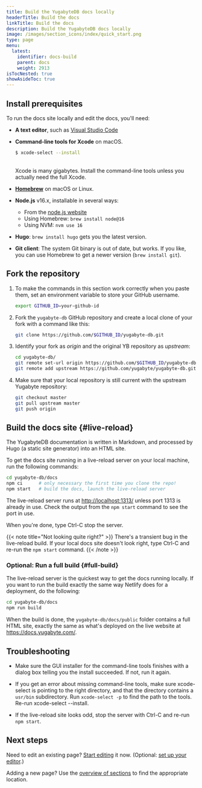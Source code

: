 ```yaml
---
title: Build the YugabyteDB docs locally
headerTitle: Build the docs
linkTitle: Build the docs
description: Build the YugabyteDB docs locally
image: /images/section_icons/index/quick_start.png
type: page
menu:
  latest:
    identifier: docs-build
    parent: docs
    weight: 2913
isTocNested: true
showAsideToc: true
---
```


## Install prerequisites

To run the docs site locally and edit the docs, you'll need:

* **A text editor**, such as [Visual Studio Code](https://code.visualstudio.com)

* **Command-line tools for Xcode** on macOS.

    ```sh
    $ xcode-select --install
    ```

    \
    Xcode is many gigabytes. Install the command-line tools unless you actually need the full Xcode.

* [**Homebrew**](https://brew.sh) on macOS or Linux.

* **Node.js** v16.x, installable in several ways:

  * From the [node.js website](https://nodejs.org/en/download/)
  * Using Homebrew: `brew install node@16`
  * Using NVM: `nvm use 16`

* **Hugo**: `brew install hugo` gets you the latest version.

* **Git client**: The system Git binary is out of date, but works. If you like, you can use Homebrew to get a newer version (`brew install git`).

## Fork the repository

1. To make the commands in this section work correctly when you paste them, set an environment variable to store your GitHub username.

    ```sh
    export GITHUB_ID=your-github-id
    ```

1. Fork the `yugabyte-db` GitHub repository and create a local clone of your fork with a command like this:

    ```sh
    git clone https://github.com/$GITHUB_ID/yugabyte-db.git
    ```

1. Identify your fork as _origin_ and the original YB repository as _upstream_:

    ```sh
    cd yugabyte-db/
    git remote set-url origin https://github.com/$GITHUB_ID/yugabyte-db.git
    git remote add upstream https://github.com/yugabyte/yugabyte-db.git
    ```

1. Make sure that your local repository is still current with the upstream Yugabyte repository:

    ```sh
    git checkout master
    git pull upstream master
    git push origin
    ```

## Build the docs site {#live-reload}

The YugabyteDB documentation is written in Markdown, and processed by Hugo (a static site generator) into an HTML site.

To get the docs site running in a live-reload server on your local machine, run the following commands:

```sh
cd yugabyte-db/docs
npm ci      # only necessary the first time you clone the repo!
npm start   # build the docs, launch the live-reload server
```

The live-reload server runs at <http://localhost:1313/> unless port 1313 is already in use. Check the output from the `npm start` command to see the port in use.

When you're done, type Ctrl-C stop the server.

{{< note title="Not looking quite right?" >}}
There's a transient bug in the live-reload build. If your local docs site doesn't look right, type Ctrl-C and re-run the `npm start` command.
{{< /note >}}

### Optional: Run a full build {#full-build}

The live-reload server is the quickest way to get the docs running locally. If you want to run the build exactly the same way Netlify does for a deployment, do the following:

```sh
cd yugabyte-db/docs
npm run build
```

When the build is done, the `yugabyte-db/docs/public` folder contains a full HTML site, exactly the same as what's deployed on the live website at <https://docs.yugabyte.com/>.

## Troubleshooting

* Make sure the GUI installer for the command-line tools finishes with a dialog box telling you the install succeeded. If not, run it again.

* If you get an error about missing command-line tools, make sure xcode-select is pointing to the right directory, and that the directory contains a `usr/bin` subdirectory. Run `xcode-select -p` to find the path to the tools. Re-run xcode-select --install.

* If the live-reload site looks odd, stop the server with Ctrl-C and re-run `npm start`.

## Next steps

Need to edit an existing page? [Start editing](../docs-edit/) it now. (Optional: [set up your editor](../docs-editor-setup/).)

Adding a new page? Use the [overview of sections](../docs-layout/) to find the appropriate location.
